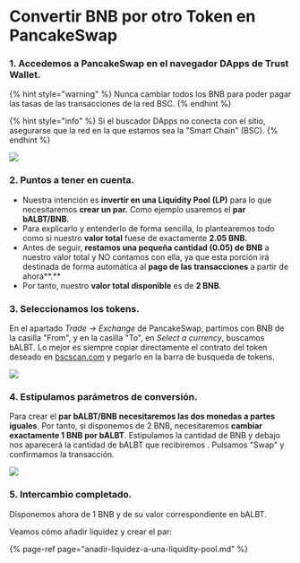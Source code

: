 # Convertir BNB por otro Token en PancakeSwap

### 1. Accedemos a PancakeSwap en el navegador DApps de Trust Wallet.

{% hint style="warning" %}
Nunca cambiar todos los BNB para poder pagar las tasas de las transacciones de la red BSC.
{% endhint %}

{% hint style="info" %}
Si el buscador DApps no conecta con el sitio, asegurarse que la red en la que estamos sea la "Smart Chain" \(BSC\).
{% endhint %}



![](../../../../../../.gitbook/assets/photo6003629256741074194.jpg)

### 

### 2. Puntos a tener en cuenta.

* Nuestra intención es **invertir en una Liquidity Pool** **\(LP\)** para lo que necesitaremos **crear un par.** Como ejemplo usaremos el **par bALBT/BNB**.
* Para explicarlo y entenderlo de forma sencilla, lo plantearemos todo como si nuestro **valor total** fuese de exactamente **2.05 BNB.**
* Antes de seguir, **restamos una pequeña cantidad \(0.05\) de BNB** a nuestro valor total y NO contamos con ella, ya que esta porción irá destinada de forma automática al **pago de las transacciones** a partir de ahora**.** 
* Por tanto, nuestro **valor total disponible** es de **2 BNB**.



### 3. Seleccionamos los tokens.

En el apartado _Trade → Exchange_ de PancakeSwap, partimos con BNB de la casilla "From", y en la casilla "To", en _Select a currency_, buscamos bALBT. Lo mejor es siempre copiar directamente el contrato del token deseado en [bscscan.com](https://bscscan.com/) y pegarlo en la barra de busqueda de tokens. 



![](../../../../../../.gitbook/assets/photo6003629256741074193.jpg)

### 

### 4. Estipulamos parámetros de conversión.

Para crear el **par bALBT/BNB necesitaremos las dos monedas a partes iguales**. Por tanto, si disponemos de 2 BNB, necesitaremos **cambiar exactamente 1 BNB por bALBT**. Estipulamos la cantidad de BNB y debajo nos aparecerá la cantidad de bALBT que recibiremos . Pulsamos "Swap" y confirmamos la transacción.



![](../../../../../../.gitbook/assets/photo6003629256741074192.jpg)

### 

### 5. Intercambio completado.

Disponemos ahora de 1 BNB y de su valor correspondiente en bALBT.



Veamos cómo añadir liquidez y crear el par:

{% page-ref page="anadir-liquidez-a-una-liquidity-pool.md" %}





